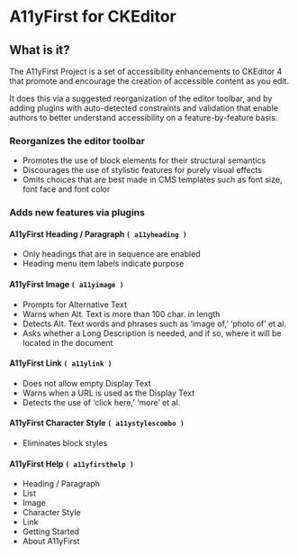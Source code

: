 # A11yFirst for CKEditor

## What is it?

The A11yFirst Project is a set of accessibility enhancements to CKEditor 4
that promote and encourage the creation of accessible content as you edit.

It does this via a suggested reorganization of the editor toolbar, and by
adding plugins with auto-detected constraints and validation that enable
authors to better understand accessibility on a feature-by-feature basis.

### Reorganizes the editor toolbar

* Promotes the use of block elements for their structural semantics
* Discourages the use of stylistic features for purely visual effects
* Omits choices that are best made in CMS templates such as font size,
  font face and font color

### Adds new features via plugins

#### A11yFirst Heading / Paragraph `( a11yheading )`
* Only headings that are in sequence are enabled
* Heading menu item labels indicate purpose

#### A11yFirst Image `( a11yimage )`
* Prompts for Alternative Text
* Warns when Alt. Text is more than 100 char. in length
* Detects Alt. Text words and phrases such as ‘image of,’ ‘photo of’ et al.
* Asks whether a Long Description is needed, and if so, where it will be
  located in the document

#### A11yFirst Link `( a11ylink )`
* Does not allow empty Display Text
* Warns when a URL is used as the Display Text
* Detects the use of ‘click here,’ ‘more’ et al.

#### A11yFirst Character Style `( a11ystylescombo )`
* Eliminates block styles

#### A11yFirst Help `( a11yfirsthelp )`
* Heading / Paragraph
* List
* Image
* Character Style
* Link
* Getting Started
* About A11yFirst
